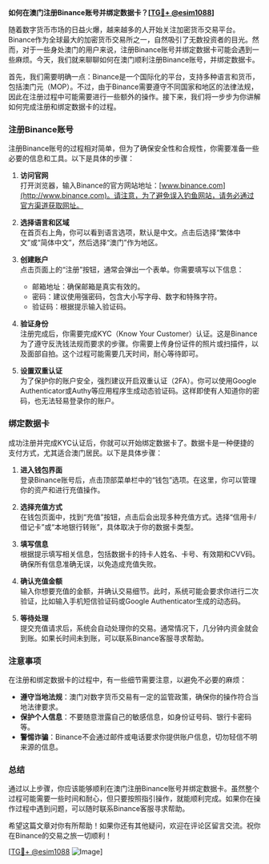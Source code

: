 **如何在澳门注册Binance账号并绑定数据卡？[[TG💪+ @esim1088](https://t.me/s/esim1088)]**

随着数字货币市场的日益火爆，越来越多的人开始关注加密货币交易平台。Binance作为全球最大的加密货币交易所之一，自然吸引了无数投资者的目光。然而，对于一些身处澳门的用户来说，注册Binance账号并绑定数据卡可能会遇到一些麻烦。今天，我们就来聊聊如何在澳门顺利注册Binance账号，并绑定数据卡。

首先，我们需要明确一点：Binance是一个国际化的平台，支持多种语言和货币，包括澳门元（MOP）。不过，由于Binance需要遵守不同国家和地区的法律法规，因此在注册过程中可能需要进行一些额外的操作。接下来，我们将一步步为你讲解如何完成注册和绑定数据卡的过程。

### 注册Binance账号

注册Binance账号的过程相对简单，但为了确保安全性和合规性，你需要准备一些必要的信息和工具。以下是具体的步骤：

1. **访问官网**  
   打开浏览器，输入Binance的官方网站地址：[www.binance.com](http://www.binance.com)。请注意，为了避免误入钓鱼网站，请务必通过官方渠道获取网址。

2. **选择语言和区域**  
   在首页右上角，你可以看到语言选项，默认是中文。点击后选择“繁体中文”或“简体中文”，然后选择“澳门”作为地区。

3. **创建账户**  
   点击页面上的“注册”按钮，通常会弹出一个表单。你需要填写以下信息：
   - 邮箱地址：确保邮箱是真实有效的。
   - 密码：建议使用强密码，包含大小写字母、数字和特殊字符。
   - 验证码：根据提示输入验证码。

4. **验证身份**  
   注册完成后，你需要完成KYC（Know Your Customer）认证。这是Binance为了遵守反洗钱法规而要求的步骤。你需要上传身份证件的照片或扫描件，以及面部自拍。这个过程可能需要几天时间，耐心等待即可。

5. **设置双重认证**  
   为了保护你的账户安全，强烈建议开启双重认证（2FA）。你可以使用Google Authenticator或Authy等应用程序生成动态验证码。这样即使有人知道你的密码，也无法轻易登录你的账户。

### 绑定数据卡

成功注册并完成KYC认证后，你就可以开始绑定数据卡了。数据卡是一种便捷的支付方式，尤其适合澳门居民。以下是具体步骤：

1. **进入钱包界面**  
   登录Binance账号后，点击顶部菜单栏中的“钱包”选项。在这里，你可以管理你的资产和进行充值操作。

2. **选择充值方式**  
   在钱包页面中，找到“充值”按钮，点击后会出现多种充值方式。选择“信用卡/借记卡”或“本地银行转账”，具体取决于你的数据卡类型。

3. **填写信息**  
   根据提示填写相关信息，包括数据卡的持卡人姓名、卡号、有效期和CVV码。确保所有信息准确无误，以免造成充值失败。

4. **确认充值金额**  
   输入你想要充值的金额，并确认交易细节。此时，系统可能会要求你进行二次验证，比如输入手机短信验证码或Google Authenticator生成的动态码。

5. **等待处理**  
   提交充值请求后，系统会自动处理你的交易。通常情况下，几分钟内资金就会到账。如果长时间未到账，可以联系Binance客服寻求帮助。

### 注意事项

在注册和绑定数据卡的过程中，有一些细节需要注意，以避免不必要的麻烦：

- **遵守当地法规**：澳门对数字货币交易有一定的监管政策，确保你的操作符合当地法律要求。
- **保护个人信息**：不要随意泄露自己的敏感信息，如身份证号码、银行卡密码等。
- **警惕诈骗**：Binance不会通过邮件或电话要求你提供账户信息，切勿轻信不明来源的信息。

### 总结

通过以上步骤，你应该能够顺利在澳门注册Binance账号并绑定数据卡。虽然整个过程可能需要一些时间和耐心，但只要按照指引操作，就能顺利完成。如果你在操作过程中遇到问题，可以随时联系Binance客服寻求帮助。

希望这篇文章对你有所帮助！如果你还有其他疑问，欢迎在评论区留言交流。祝你在Binance的交易之旅一切顺利！

[[TG💪+ @esim1088](https://t.me/s/esim1088) ![Image](https://i.postimg.cc/4NQfJmqS/Snipaste-2025-05-13-00-14-12.png)]